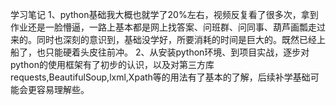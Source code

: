学习笔记
1、python基础我大概也就学了20%左右，视频反复看了很多次，拿到作业还是一脸懵逼，一路上基本都是网上找答案、问班群、问同事、葫芦画瓢走过来的。同时也深刻的意识到，基础没学好，所要消耗的时间是巨大的。既然已经上船了，也只能硬着头皮往前冲。
2、从安装python环境、到项目实战，逐步对python的使用框架有了初步的认识，以及对第三方库requests,BeautifulSoup,lxml,Xpath等的用法有了基本的了解，后续补学基础可能会更容易理解些。
